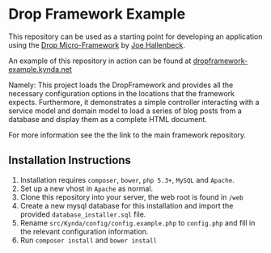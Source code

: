 # Drop Framework Example

This repository can be used as a starting point for developing an application
using the [Drop Micro-Framework](https://github.com/Kynda/DropFramework) by [Joe
Hallenbeck](http://joehallenbeck.com).

An example of this repository in action can be found at
[dropframework-example.kynda.net](http://dropframework-example.kynda.net)

Namely: This project loads the DropFramework and provides all the necessary
configuration options in the locations that the framework expects. Furthermore,
it demonstrates a simple controller interacting with a service model and domain
model to load a series of blog posts from a database and display them as a
complete HTML document.

For more information see the the link to the main framework repository.

## Installation Instructions

1. Installation requires `composer`, `bower`, `php 5.3+`, `MySQL` and `Apache`.
1. Set up a new vhost in `Apache` as normal.
1. Clone this repository into your server, the web root is found in `/web`
1. Create a new mysql database for this installation and import the provided
   `database_installer.sql` file.
1. Rename `src/Kynda/config/config.example.php` to `config.php` and fill in the
   relevant configuration information.
1. Run `composer install` and `bower install`

